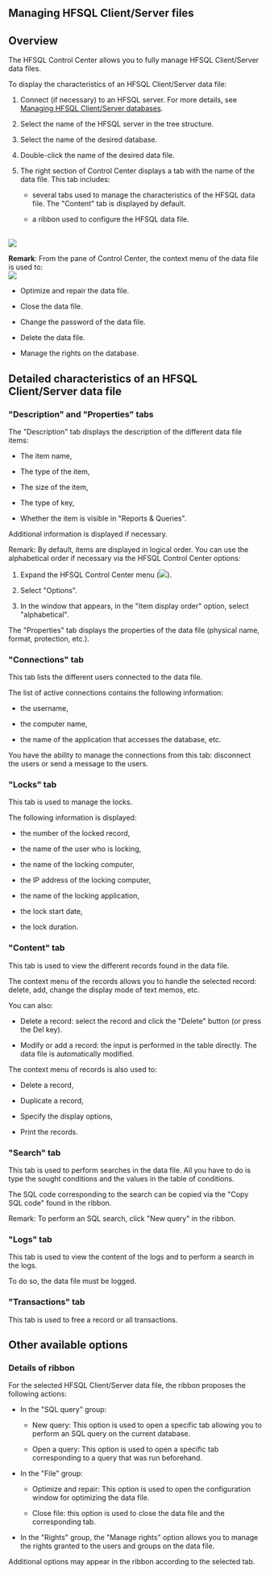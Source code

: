 


## Managing HFSQL Client/Server files
			



<a name="NOTE1"></a>
<a name="NOTE1_1"></a>


## Overview
<a name="overview_ELTTEXTE000209"></a>
The HFSQL Control Center allows you to fully manage HFSQL Client/Server data files.

To display the characteristics of an HFSQL Client/Server data file: 

1. Connect (if necessary) to an HFSQL server. For more details, see [Managing HFSQL Client/Server databases](../CCHF/35400013.md). 

2. Select the name of the HFSQL server in the tree structure. 

3. Select the name of the desired database.

4. Double-click the name of the desired data file.

5. The right section of Control Center displays a tab with the name of the data file. This tab includes: 

	- several tabs used to manage the characteristics of the HFSQL data file. The "Content" tab is displayed by default. 

	- a ribbon used to configure the HFSQL data file. 




<br>![](https://doc.pcsoft.fr/en-US/images/image.awp?langid=3&name=CC_HF_Gestion_Fichier_HFCS%20-%20HC%20N%B0002.gif&type=thumb)


**Remark**: From the pane of Control Center, the context menu of the data file is used to:<br>![](https://doc.pcsoft.fr/en-US/images/image.awp?langid=3&name=CC_HF_Gestion_Fichier_HFCS%20-%20HC%20N%B0001.gif)


- Optimize and repair the data file. 

- Close the data file. 

- Change the password of the data file. 

- Delete the data file. 

- Manage the rights on the database. 






<a name="NOTE2"></a>
<a name="NOTE2_1"></a>


## Detailed characteristics of an HFSQL Client/Server data file
<a name="detailed_characteristics_hfsql_clientserver_data_file_ELTTEXTE000239"></a>


### "Description" and "Properties" tabs
<a name="description_and_properties_tabs_ELTPARAGRAPHE000047"></a>

The "Description" tab displays the description of the different data file items: 

- The item name,

- The type of the item, 

- The size of the item, 

- The type of key, 

- Whether the item is visible in "Reports & Queries".




Additional information is displayed if necessary.

Remark: By default, items are displayed in logical order. You can use the alphabetical order if necessary via the HFSQL Control Center options: 

1. Expand the HFSQL Control Center menu (![](https://doc.pcsoft.fr/en-US/images/image.awp?langid=3&name=CC_Suivi_Configuration%20-%20HC%20N%B0001.gif)). 

2. Select "Options".

3. In the window that appears, in the "Item display order" option, select "alphabetical". 




The "Properties" tab displays the properties of the data file (physical name, format, protection, etc.).
<a name="NOTE2_2"></a>


### "Connections" tab
<a name="connections_tab_ELTPARAGRAPHE000066"></a>

This tab lists the different users connected to the data file.

The list of active connections contains the following information:

- the username,

- the computer name,

- the name of the application that accesses the database, etc.




You have the ability to manage the connections from this tab: disconnect the users or send a message to the users.
<a name="NOTE2_3"></a>


### "Locks" tab
<a name="locks_tab_ELTPARAGRAPHE000081"></a>

This tab is used to manage the locks.

The following information is displayed: 

- the number of the locked record, 

- the name of the user who is locking, 

- the name of the locking computer, 

- the IP address of the locking computer, 

- the name of the locking application, 

- the lock start date,

- the lock duration.



<a name="NOTE2_4"></a>


### "Content" tab
<a name="content_tab_ELTPARAGRAPHE000098"></a>

This tab is used to view the different records found in the data file.

The context menu of the records allows you to handle the selected record: delete, add, change the display mode of text memos, etc.

You can also:

- Delete a record: select the record and click the "Delete" button (or press the Del key).

- Modify or add a record: the input is performed in the table directly. The data file is automatically modified.




The context menu of records is also used to: 

- Delete a record,

- Duplicate a record,

- Specify the display options,

- Print the records.



<a name="NOTE2_5"></a>


### "Search" tab
<a name="search_tab_ELTPARAGRAPHE000119"></a>

This tab is used to perform searches in the data file. All you have to do is type the sought conditions and the values in the table of conditions. 

The SQL code corresponding to the search can be copied via the "Copy SQL code" found in the ribbon. 

Remark: To perform an SQL search, click "New query" in the ribbon.
<a name="NOTE2_6"></a>


### "Logs" tab
<a name="logs_tab_ELTPARAGRAPHE000130"></a>

This tab is used to view the content of the logs and to perform a search in the logs.

To do so, the data file must be logged.
<a name="NOTE2_8"></a>


### "Transactions" tab
<a name="transactions_tab_ELTPARAGRAPHE000139"></a>

This tab is used to free a record or all transactions.

<a name="NOTE3"></a>
<a name="NOTE3_1"></a>


## Other available options
<a name="other_available_options_ELTTEXTE000317"></a>


### Details of ribbon
<a name="details_ribbon_ELTPARAGRAPHE000148"></a>

For the selected HFSQL Client/Server data file, the ribbon proposes the following actions: 

- In the "SQL query" group: 

	- New query: This option is used to open a specific tab allowing you to perform an SQL query on the current database.  

	- Open a query: This option is used to open a specific tab corresponding to a query that was run beforehand. 




- In the "File" group:

	- Optimize and repair:  This option is used to open the configuration window for optimizing the data file. 

	- Close file: this option is used to close the data file and the corresponding tab. 




- In the "Rights" group, the "Manage rights" option allows you to manage the rights granted to the users and groups on the data file. 




Additional options may appear in the ribbon according to the selected tab.  



